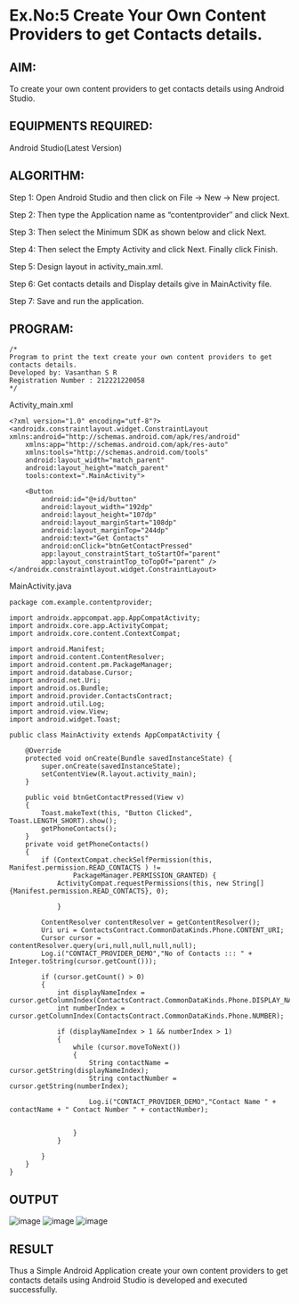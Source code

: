 
# Ex.No:5 Create Your Own Content Providers to get Contacts details.


## AIM:

To create your own content providers to get contacts details using Android Studio.

## EQUIPMENTS REQUIRED:

Android Studio(Latest Version)

## ALGORITHM:

Step 1: Open Android Studio and then click on File -> New -> New project.

Step 2: Then type the Application name as “contentprovider″ and click Next. 

Step 3: Then select the Minimum SDK as shown below and click Next.

Step 4: Then select the Empty Activity and click Next. Finally click Finish.

Step 5: Design layout in activity_main.xml.

Step 6: Get contacts details and Display details give in MainActivity file.

Step 7: Save and run the application.

## PROGRAM:
```
/*
Program to print the text create your own content providers to get contacts details.
Developed by: Vasanthan S R
Registration Number : 212221220058
*/
```
Activity_main.xml
```
<?xml version="1.0" encoding="utf-8"?>
<androidx.constraintlayout.widget.ConstraintLayout xmlns:android="http://schemas.android.com/apk/res/android"
    xmlns:app="http://schemas.android.com/apk/res-auto"
    xmlns:tools="http://schemas.android.com/tools"
    android:layout_width="match_parent"
    android:layout_height="match_parent"
    tools:context=".MainActivity">

    <Button
        android:id="@+id/button"
        android:layout_width="192dp"
        android:layout_height="107dp"
        android:layout_marginStart="108dp"
        android:layout_marginTop="244dp"
        android:text="Get Contacts"
        android:onClick="btnGetContactPressed"
        app:layout_constraintStart_toStartOf="parent"
        app:layout_constraintTop_toTopOf="parent" />
</androidx.constraintlayout.widget.ConstraintLayout>
```
MainActivity.java
```
package com.example.contentprovider;

import androidx.appcompat.app.AppCompatActivity;
import androidx.core.app.ActivityCompat;
import androidx.core.content.ContextCompat;

import android.Manifest;
import android.content.ContentResolver;
import android.content.pm.PackageManager;
import android.database.Cursor;
import android.net.Uri;
import android.os.Bundle;
import android.provider.ContactsContract;
import android.util.Log;
import android.view.View;
import android.widget.Toast;

public class MainActivity extends AppCompatActivity {

    @Override
    protected void onCreate(Bundle savedInstanceState) {
        super.onCreate(savedInstanceState);
        setContentView(R.layout.activity_main);
    }

    public void btnGetContactPressed(View v)
    {
        Toast.makeText(this, "Button Clicked", Toast.LENGTH_SHORT).show();
        getPhoneContacts();
    }
    private void getPhoneContacts()
    {
        if (ContextCompat.checkSelfPermission(this, Manifest.permission.READ_CONTACTS ) !=
                PackageManager.PERMISSION_GRANTED) {
            ActivityCompat.requestPermissions(this, new String[] {Manifest.permission.READ_CONTACTS}, 0);

            }

        ContentResolver contentResolver = getContentResolver();
        Uri uri = ContactsContract.CommonDataKinds.Phone.CONTENT_URI;
        Cursor cursor = contentResolver.query(uri,null,null,null,null);
        Log.i("CONTACT_PROVIDER_DEMO","No of Contacts ::: " + Integer.toString(cursor.getCount()));

        if (cursor.getCount() > 0)
        {
            int displayNameIndex = cursor.getColumnIndex(ContactsContract.CommonDataKinds.Phone.DISPLAY_NAME);
            int numberIndex = cursor.getColumnIndex(ContactsContract.CommonDataKinds.Phone.NUMBER);

            if (displayNameIndex > 1 && numberIndex > 1)
            {
                while (cursor.moveToNext())
                {
                    String contactName = cursor.getString(displayNameIndex);
                    String contactNumber = cursor.getString(numberIndex);

                    Log.i("CONTACT_PROVIDER_DEMO","Contact Name " + contactName + " Contact Number " + contactNumber);


                }
            }

        }
    }
}
```

## OUTPUT

![image](https://github.com/srvasanthan33/Mobile-Application-Development/assets/102546622/c7e279a1-ac0a-4ccb-9cf4-f27241795601)
![image](https://github.com/srvasanthan33/Mobile-Application-Development/assets/102546622/ac307e35-2524-483c-88e6-38d73c71f64e)
![image](https://github.com/srvasanthan33/Mobile-Application-Development/assets/102546622/64b53f78-d68e-486f-baf6-e738d8d5c405)





## RESULT
Thus a Simple Android Application create your own content providers to get contacts details using Android Studio is developed and executed successfully.
